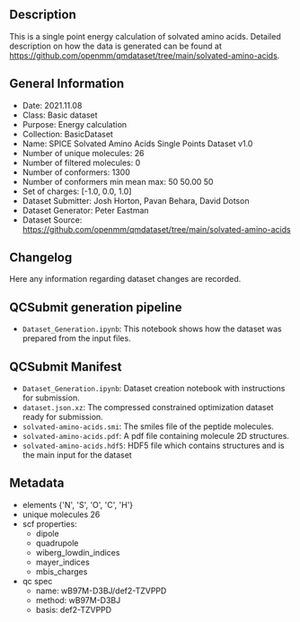 ## Description

This is a single point energy calculation of solvated amino acids. Detailed description on how the data is generated can be found at https://github.com/openmm/qmdataset/tree/main/solvated-amino-acids.

## General Information

 - Date: 2021.11.08
 - Class: Basic dataset 
 - Purpose: Energy calculation
 - Collection: BasicDataset
 - Name: SPICE Solvated Amino Acids Single Points Dataset v1.0
 - Number of unique molecules: 26
 - Number of filtered molecules:      0
 - Number of conformers:              1300
 - Number of conformers min mean max: 50  50.00 50
 - Set of charges: [-1.0, 0.0, 1.0]
 - Dataset Submitter: Josh Horton, Pavan Behara, David Dotson
 - Dataset Generator: Peter Eastman
 - Dataset Source: https://github.com/openmm/qmdataset/tree/main/solvated-amino-acids

## Changelog

Here any information regarding dataset changes are recorded.

## QCSubmit generation pipeline

 - `Dataset_Generation.ipynb`: This notebook shows how the dataset was prepared from the input files. 
 
## QCSubmit Manifest

- `Dataset_Generation.ipynb`: Dataset creation notebook with instructions for submission.
- `dataset.json.xz`: The compressed constrained optimization dataset ready for submission.
- `solvated-amino-acids.smi`: The smiles file of the peptide molecules.
- `solvated-amino-acids.pdf`: A pdf file containing molecule 2D structures.
- `solvated-amino-acids.hdf5`: HDF5 file which contains structures and is the main input for the dataset
 
## Metadata

- elements {'N', 'S', 'O', 'C', 'H'}
- unique molecules 26
- scf properties:
    - dipole
    - quadrupole
    - wiberg_lowdin_indices
    - mayer_indices
    - mbis_charges
- qc spec
    - name: wB97M-D3BJ/def2-TZVPPD
    - method: wB97M-D3BJ
    - basis: def2-TZVPPD
    

